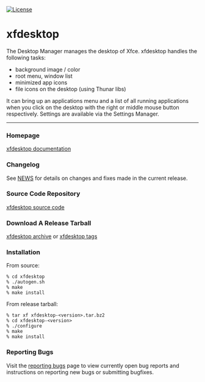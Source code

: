 [![License](https://img.shields.io/badge/License-GPL%20v2-blue.svg)](https://gitlab.xfce.org/xfce/xfdesktop/COPYING)

xfdesktop
====================

The Desktop Manager manages the desktop of Xfce. xfdesktop handles the 
following tasks:

  * background image / color
  * root menu, window list
  * minimized app icons
  * file icons on the desktop (using Thunar libs)

It can bring up an applications menu and a list of all running applications when you click on the desktop with the right or middle mouse button respectively. Settings are available via the Settings Manager.

----

### Homepage

[xfdesktop documentation](https://docs.xfce.org/xfce/xfdesktop/start)

### Changelog

See [NEWS](https://gitlab.xfce.org/xfce/xfdesktop/-/blob/master/NEWS) for details on changes and fixes made in the current release.

### Source Code Repository

[xfdesktop source code](https://gitlab.xfce.org/xfce/xfdesktop)

### Download A Release Tarball

[xfdesktop archive](https://archive.xfce.org/src/xfce/xfdesktop)
    or
[xfdesktop tags](https://gitlab.xfce.org/xfce/xfdesktop/-/tags)
### Installation

From source: 

    % cd xfdesktop
    % ./autogen.sh
    % make
    % make install

From release tarball:

    % tar xf xfdesktop-<version>.tar.bz2
    % cd xfdesktop-<version>
    % ./configure
    % make
    % make install

### Reporting Bugs

Visit the [reporting bugs](https://docs.xfce.org/xfce/xfdesktop/bugs) page to view currently open bug reports and instructions on reporting new bugs or submitting bugfixes.

